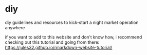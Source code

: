 # diy
diy guidelines and resources to kick-start a night market operation anywhere


if you want to add to this website and don't know how, i recommend checking out this tutorial and going from there: https://jules32.github.io/rmarkdown-website-tutorial/
